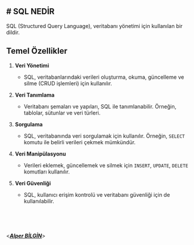 ## **# SQL NEDİR**

SQL (Structured Query Language), veritabanı yönetimi için kullanılan bir dildir.

## Temel Özellikler

1. **Veri Yönetimi**

   - SQL, veritabanlarındaki verileri oluşturma, okuma, güncelleme ve silme (CRUD işlemleri) için kullanılır.

2. **Veri Tanımlama**

   - Veritabanı şemaları ve yapıları, SQL ile tanımlanabilir. Örneğin, tablolar, sütunlar ve veri türleri.

3. **Sorgulama**

   - SQL, veritabanında veri sorgulamak için kullanılır. Örneğin, `SELECT` komutu ile belirli verileri çekmek mümkündür.

4. **Veri Manipülasyonu**

   - Verileri eklemek, güncellemek ve silmek için `INSERT`, `UPDATE`, `DELETE` komutları kullanılır.

5. **Veri Güvenliği**
   - SQL, kullanıcı erişim kontrolü ve veritabanı güvenliği için de kullanılabilir.

&nbsp;

&nbsp;

<**_[Alper BİLGİN](https://github.com/DREAXS)_**>
